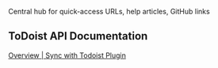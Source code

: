Central hub for quick-access URLs, help articles, GitHub links
## ToDoist API Documentation
[Overview | Sync with Todoist Plugin](https://jamiebrynes7.github.io/obsidian-todoist-plugin/docs/overview)
